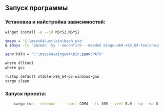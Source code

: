 ## Запуск программы

### Установка и найстройка зависимостей:
```bash
winget install -e --id MSYS2.MSYS2

$msys = "C:\msys64\usr\bin\bash.exe"
& $msys -lc "pacman -Sy --noconfirm --needed mingw-w64-x86_64-toolchain"

$env:PATH = "C:\msys64\mingw64\bin;$env:PATH"

where dlltool
where gcc

rustup default stable-x86_64-pc-windows-gnu
cargo clean
```

### Запуск проекта:
```bash
    cargo run --release -- --port COM4 --fs 100 --vref 5.0 --hp --ma 3 --echo-mode-lines --mode ecg
```